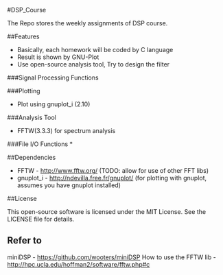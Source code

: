 #DSP_Course

The Repo stores the weekly assignments of DSP course.

##Features
* Basically, each homework will be coded by C language
* Result is shown by GNU-Plot
* Use open-source analysis tool, Try to design the filter

###Signal Processing Functions

###Plotting
* Plot using gnuplot_i (2.10)

###Analysis Tool
* FFTW(3.3.3) for spectrum analysis

###File I/O Functions
*

##Dependencies

* FFTW - http://www.fftw.org/ (TODO: allow for use of other FFT libs)
* gnuplot_i - http://ndevilla.free.fr/gnuplot/ (for plotting with gnuplot, assumes you have gnuplot installed)


##License

This open-source software is licensed under the MIT License. See the
LICENSE file for details.

## Refer to
miniDSP - https://github.com/wooters/miniDSP
How to use the FFTW lib - http://hpc.ucla.edu/hoffman2/software/fftw.php#c

